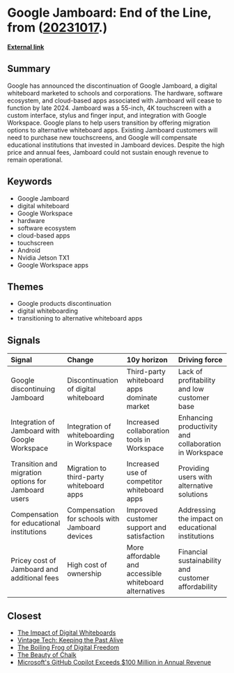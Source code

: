 # __Google Jamboard: End of the Line__, from ([20231017](https://kghosh.substack.com/p/20231017).)

__[External link](https://arstechnica.com/gadgets/2023/09/5000-google-jamboard-dies-in-2024-cloud-based-apps-will-stop-working-too/)__



## Summary

Google has announced the discontinuation of Google Jamboard, a digital whiteboard marketed to schools and corporations. The hardware, software ecosystem, and cloud-based apps associated with Jamboard will cease to function by late 2024. Jamboard was a 55-inch, 4K touchscreen with a custom interface, stylus and finger input, and integration with Google Workspace. Google plans to help users transition by offering migration options to alternative whiteboard apps. Existing Jamboard customers will need to purchase new touchscreens, and Google will compensate educational institutions that invested in Jamboard devices. Despite the high price and annual fees, Jamboard could not sustain enough revenue to remain operational.

## Keywords

* Google Jamboard
* digital whiteboard
* Google Workspace
* hardware
* software ecosystem
* cloud-based apps
* touchscreen
* Android
* Nvidia Jetson TX1
* Google Workspace apps

## Themes

* Google products discontinuation
* digital whiteboarding
* transitioning to alternative whiteboard apps

## Signals

| Signal                                              | Change                                         | 10y horizon                                            | Driving force                                         |
|:----------------------------------------------------|:-----------------------------------------------|:-------------------------------------------------------|:------------------------------------------------------|
| Google discontinuing Jamboard                       | Discontinuation of digital whiteboard          | Third-party whiteboard apps dominate market            | Lack of profitability and low customer base           |
| Integration of Jamboard with Google Workspace       | Integration of whiteboarding in Workspace      | Increased collaboration tools in Workspace             | Enhancing productivity and collaboration in Workspace |
| Transition and migration options for Jamboard users | Migration to third-party whiteboard apps       | Increased use of competitor whiteboard apps            | Providing users with alternative solutions            |
| Compensation for educational institutions           | Compensation for schools with Jamboard devices | Improved customer support and satisfaction             | Addressing the impact on educational institutions     |
| Pricey cost of Jamboard and additional fees         | High cost of ownership                         | More affordable and accessible whiteboard alternatives | Financial sustainability and customer affordability   |

## Closest

* [The Impact of Digital Whiteboards](0427292acb53be01ba35b3b5b561cb59)
* [Vintage Tech: Keeping the Past Alive](2a98922fc3676ea6365782ce075cf589)
* [The Boiling Frog of Digital Freedom](1f01cd79ea4dad626936ecf8a068c1be)
* [The Beauty of Chalk](090645d9a28b97c7fcb9dff3174e9ab8)
* [Microsoft's GitHub Copilot Exceeds $100 Million in Annual Revenue](7e5c1ed5c33c7dbc323cd0264cc94099)